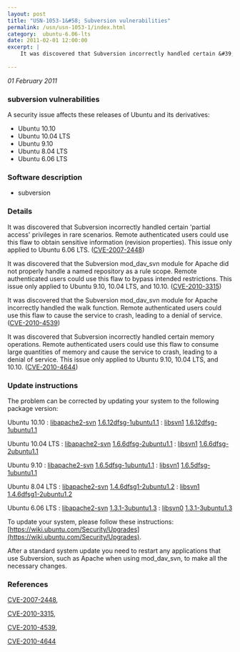 ```yaml
---
layout: post
title: "USN-1053-1&#58; Subversion vulnerabilities"
permalink: /usn/usn-1053-1/index.html
category:  ubuntu-6.06-lts
date: 2011-02-01 12:00:00
excerpt: |
    It was discovered that Subversion incorrectly handled certain &#39;partial access&#39; privileges in rare scenarios. Remote authenticated users could use this flaw to obtain sensitive information (revision properties). This issue only applied to Ubuntu 6.06 LTS. ([CVE-2007-2448](http://people.ubuntu.com/~ubuntu-security/cve/CVE-2007-2448))
    
--- 
```

 
 

*01 February 2011*

### subversion vulnerabilities

A security issue affects these releases of Ubuntu and its derivatives:

* Ubuntu 10.10
* Ubuntu 10.04 LTS
* Ubuntu 9.10
* Ubuntu 8.04 LTS
* Ubuntu 6.06 LTS

### Software description

* subversion 

### Details

It was discovered that Subversion incorrectly handled certain &#39;partial access&#39; privileges in rare scenarios. Remote authenticated users could use this flaw to obtain sensitive information (revision properties). This issue only applied to Ubuntu 6.06 LTS. ([CVE-2007-2448](http://people.ubuntu.com/~ubuntu-security/cve/CVE-2007-2448))

It was discovered that the Subversion mod_dav_svn module for Apache did not properly handle a named repository as a rule scope. Remote authenticated users could use this flaw to bypass intended restrictions. This issue only applied to Ubuntu 9.10, 10.04 LTS, and 10.10. ([CVE-2010-3315](http://people.ubuntu.com/~ubuntu-security/cve/CVE-2010-3315))

It was discovered that the Subversion mod_dav_svn module for Apache incorrectly handled the walk function. Remote authenticated users could use this flaw to cause the service to crash, leading to a denial of service. ([CVE-2010-4539](http://people.ubuntu.com/~ubuntu-security/cve/CVE-2010-4539))

It was discovered that Subversion incorrectly handled certain memory operations. Remote authenticated users could use this flaw to consume large quantities of memory and cause the service to crash, leading to a denial of service. This issue only applied to Ubuntu 9.10, 10.04 LTS, and 10.10. ([CVE-2010-4644](http://people.ubuntu.com/~ubuntu-security/cve/CVE-2010-4644)) 

### Update instructions

The problem can be corrected by updating your system to the following package version:

Ubuntu 10.10
 : [libapache2-svn](https://launchpad.net/ubuntu/+source/subversion) <span> [1.6.12dfsg-1ubuntu1.1](https://launchpad.net/ubuntu/+source/subversion/1.6.12dfsg-1ubuntu1.1) </span> 
 : [libsvn1](https://launchpad.net/ubuntu/+source/subversion) <span> [1.6.12dfsg-1ubuntu1.1](https://launchpad.net/ubuntu/+source/subversion/1.6.12dfsg-1ubuntu1.1) </span> 

Ubuntu 10.04 LTS
 : [libapache2-svn](https://launchpad.net/ubuntu/+source/subversion) <span> [1.6.6dfsg-2ubuntu1.1](https://launchpad.net/ubuntu/+source/subversion/1.6.6dfsg-2ubuntu1.1) </span> 
 : [libsvn1](https://launchpad.net/ubuntu/+source/subversion) <span> [1.6.6dfsg-2ubuntu1.1](https://launchpad.net/ubuntu/+source/subversion/1.6.6dfsg-2ubuntu1.1) </span> 

Ubuntu 9.10
 : [libapache2-svn](https://launchpad.net/ubuntu/+source/subversion) <span> [1.6.5dfsg-1ubuntu1.1](https://launchpad.net/ubuntu/+source/subversion/1.6.5dfsg-1ubuntu1.1) </span> 
 : [libsvn1](https://launchpad.net/ubuntu/+source/subversion) <span> [1.6.5dfsg-1ubuntu1.1](https://launchpad.net/ubuntu/+source/subversion/1.6.5dfsg-1ubuntu1.1) </span> 

Ubuntu 8.04 LTS
 : [libapache2-svn](https://launchpad.net/ubuntu/+source/subversion) <span> [1.4.6dfsg1-2ubuntu1.2](https://launchpad.net/ubuntu/+source/subversion/1.4.6dfsg1-2ubuntu1.2) </span> 
 : [libsvn1](https://launchpad.net/ubuntu/+source/subversion) <span> [1.4.6dfsg1-2ubuntu1.2](https://launchpad.net/ubuntu/+source/subversion/1.4.6dfsg1-2ubuntu1.2) </span> 

Ubuntu 6.06 LTS
 : [libapache2-svn](https://launchpad.net/ubuntu/+source/subversion) <span> [1.3.1-3ubuntu1.3](https://launchpad.net/ubuntu/+source/subversion/1.3.1-3ubuntu1.3) </span> 
 : [libsvn0](https://launchpad.net/ubuntu/+source/subversion) <span> [1.3.1-3ubuntu1.3](https://launchpad.net/ubuntu/+source/subversion/1.3.1-3ubuntu1.3) </span> 

To update your system, please follow these instructions: [https://wiki.ubuntu.com/Security/Upgrades](https://wiki.ubuntu.com/Security/Upgrades).

After a standard system update you need to restart any applications that use Subversion, such as Apache when using mod_dav_svn, to make all the necessary changes. 

### References

 
 [CVE-2007-2448](http://people.ubuntu.com/~ubuntu-security/cve/CVE-2007-2448), 

 [CVE-2010-3315](http://people.ubuntu.com/~ubuntu-security/cve/CVE-2010-3315), 

 [CVE-2010-4539](http://people.ubuntu.com/~ubuntu-security/cve/CVE-2010-4539), 

 [CVE-2010-4644](http://people.ubuntu.com/~ubuntu-security/cve/CVE-2010-4644)
 

